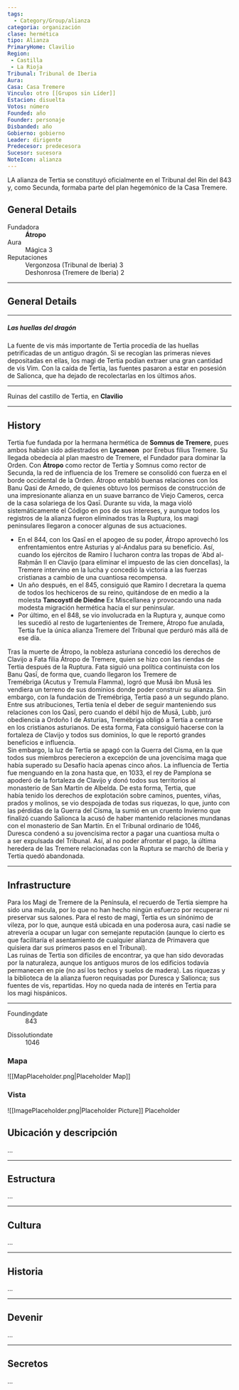 ```yaml
---
tags:
  - Category/Group/alianza
categoria: organización
clase: hermética
tipo: Alianza
PrimaryHome: Clavilio 
Region:
 - Castilla 
 - La Rioja 
Tribunal: Tribunal de Iberia 
Aura: 
Casa: Casa Tremere 
Vinculo: otro [[Grupos sin Líder]]
Estacion: disuelta 
Votos: número
Founded: año
Founder: personaje
Disbanded: año
Gobierno: gobierno
Leader: dirigente
Predecesor: predecesora
Sucesor: sucesora
NoteIcon: alianza
---
```


 <section class="wa-section main-content"><p><span class="dropcap">L</span>A alianza de Tertia se constituyó oficialmente en el Tribunal del Rin del 843 y, como <span class="article-link article-explorer-link entity-link wa-link" data-article-privacy="public" data-article-id="96036346-17ae-4553-8e7c-d5732616849f" data-template-type="organization" data-article="96036346-17ae-4553-8e7c-d5732616849f">Secunda</span>, formaba parte del plan hegemónico de la <span data-article-privacy="private" data-article-id="753f2aac-9dd1-43fb-997b-b4a5101d9251" data-template-type="organization" class="private-article article-unlinked entity-link wa-link">Casa Tremere</span>.</p></section>  <section data-section-id="sidepanelcontent" class="wa-section public"><h2>General Details</h2>
<p></p><div class="visibility-toggler" id="7f5622032d63895de940c4561bbcf9d7"> 
          <dt class="phrase-key">Fundadora</dt>
          <dd class="phrase-value"> <strong class="article-unlinked">Átropo</strong> </dd>
        </div>
<div class="visibility-toggler" id="6ed3cf13906dc93a2f205a19e122c640"> 
          <dt class="phrase-key">Aura</dt>
          <dd class="phrase-value"> Mágica 3 </dd>
        </div>
<div class="visibility-toggler" id="d93d97edccfd299baa4b78d61f752604"> 
          <dt class="phrase-key">Reputaciones</dt>
          <dd class="phrase-value"> Vergonzosa (Tribunal de Iberia) 3 </dd>
        </div>
<div class="visibility-toggler" id="d41d8cd98f00b204e9800998ecf8427e"> 
          <dt class="phrase-key"></dt>
          <dd class="phrase-value"> Deshonrosa (Tremere de Iberia) 2 </dd>
        </div><p></p><hr /></section><section data-section-id="sidebarcontentbottom" class="wa-section public"><h2>General Details</h2>
<p>	


</p><hr /><h5>Las huellas del dragón</h5>
La fuente de vis más importante de Tertia procedía de las huellas petrificadas de un antiguo dragón. Si se recogían las primeras nieves depositadas en ellas, los magi de Tertia podían extraer una gran cantidad de vis Vim.
Con la caída de Tertia, las fuentes pasaron a estar en posesión de Salionca, que ha dejado de recolectarlas en los últimos años.
<hr /><div id="b74c9ad9861babbdaf26cb8b7c71acd3" class="visibility-toggler image-thumb-container user-css-image-thumbnail position-relative padding-10 "><img src="https://worldanvil.com/uploads/images/73c3e29f4eed7aa65cc380157b1bab83.jpeg" alt title="castillo de tertia en clavilium.jpeg" /></div>
Ruinas del castillo de Tertia, en <strong class="article-unlinked">Clavilio</strong><p></p><hr /></section><section data-section-id="history" class="wa-section public"><h2>History</h2>
<p>Tertia fue fundada por la hermana hermética de <strong class="article-unlinked">Somnus de Tremere</strong>, pues ambos habían sido adiestrados en <strong class="article-unlinked">Lycaneon</strong>  por Erebus filius Tremere. Su llegada obedecía al plan maestro de <span class="article-link article-explorer-link entity-link wa-link" data-article-privacy="public" data-article-id="b2be9003-11de-4c6f-b3a6-e4ca0f09239c" data-template-type="person" data-article="b2be9003-11de-4c6f-b3a6-e4ca0f09239c">Tremere, el Fundador</span> para dominar la Orden. Con <strong class="article-unlinked">Átropo</strong> como rector de Tertia y Somnus como rector de Secunda, la red de influencia de los Tremere se consolidó con fuerza en el borde occidental de la Orden. Átropo entabló buenas relaciones con los <span data-article-privacy="private" data-article-id="86e3e814-4df5-45e8-83ee-2d0b04ae905e" data-template-type="organization" class="private-article article-unlinked entity-link wa-link">Banu Qasi</span> de Arnedo, de quienes obtuvo los permisos de construcción de una impresionante alianza en un suave barranco de Viejo Cameros, cerca de la casa solariega de los Qasī. Durante su vida, la maga violó sistemáticamente el Código en pos de sus intereses, y aunque todos los registros de la alianza fueron eliminados tras la Ruptura, los magi peninsulares llegaron a conocer algunas de sus actuaciones.
</p><ul>
<li>En el 844, con los Qasī en el apogeo de su poder, Átropo aprovechó los enfrentamientos entre Asturias y al-Ándalus para su beneficio. Así, cuando los ejércitos de Ramiro I lucharon contra las tropas de ʿAbd al-Raḥmān II en Clavijo (para eliminar el impuesto de las cien doncellas), la Tremere intervino en la lucha y concedió la victoria a las fuerzas cristianas a cambio de una cuantiosa recompensa.</li>
<li>Un año después, en el 845, consiguió que Ramiro I decretara la quema de todos los hechiceros de su reino, quitándose de en medio a la molesta <strong class="article-unlinked">Tancoystl de Diedne</strong> Ex Miscellanea y provocando una nada modesta migración hermética hacia el sur peninsular.</li>
<li>Por último, en el 848, se vio involucrada en la Ruptura y, aunque como les sucedió al resto de lugartenientes de Tremere, Átropo fue anulada, Tertia fue la única alianza Tremere del Tribunal que perduró más allá de ese día.</li>
</ul>
Tras la muerte de Átropo, la nobleza asturiana concedió los derechos de Clavijo a Fata filia Átropo de Tremere, quien se hizo con las riendas de Tertia después de la Ruptura. Fata siguió una política continuista con los Banu Qasī, de forma que, cuando llegaron los Tremere de <span class="article-link article-explorer-link entity-link wa-link" data-article-privacy="public" data-article-id="52075ddb-9650-434a-868c-25a9465b312f" data-template-type="organization" data-article="52075ddb-9650-434a-868c-25a9465b312f">Tremébriga</span> (Acutus y Tremula Flamma), logró que Musā ibn Musā les vendiera un terreno de sus dominios donde poder construir su alianza. Sin embargo, con la fundación de Tremébriga, Tertia pasó a un segundo plano. Entre sus atribuciones, Tertia tenía el deber de seguir manteniendo sus relaciones con los Qasī, pero cuando el débil hijo de Musā, Lubb, juró obediencia a Ordoño I de Asturias, Tremébriga obligó a Tertia a centrarse en los cristianos asturianos. De esta forma, Fata consiguió hacerse con la fortaleza de Clavijo y todos sus dominios, lo que le reportó grandes beneficios e influencia.
<br />
Sin embargo, la luz de Tertia se apagó con la Guerra del Cisma, en la que todos sus miembros perecieron a excepción de una jovencísima maga que había superado su Desafío hacía apenas cinco años. La influencia de Tertia fue menguando en la zona hasta que, en 1033, el rey de Pamplona se apoderó de la fortaleza de Clavijo y donó todos sus territorios al monasterio de San Martín de Albelda. De esta forma, Tertia, que había tenido los derechos de explotación sobre caminos, puentes, viñas, prados y molinos, se vio despojada de todas sus riquezas, lo que, junto con las pérdidas de la Guerra del Cisma, la sumió en un cruento Invierno que finalizó cuando <span class="article-link article-explorer-link entity-link wa-link" data-article-privacy="public" data-article-id="ec4420b3-96ea-4310-958a-9069e4f13369" data-template-type="organization" data-article="ec4420b3-96ea-4310-958a-9069e4f13369">Salionca</span> la acusó de haber mantenido relaciones mundanas con el monasterio de San Martín. En el Tribunal ordinario de 1046, <span class="article-link article-explorer-link entity-link wa-link" data-article-privacy="public" data-article-id="2b14a551-6dff-4527-ae35-f30de1f502b2" data-template-type="organization" data-article="2b14a551-6dff-4527-ae35-f30de1f502b2">Duresca</span> condenó a su jovencísima rector a pagar una cuantiosa multa o a ser expulsada del Tribunal. Así, al no poder afrontar el pago, la última heredera de las Tremere relacionadas con la Ruptura se marchó de Iberia y Tertia quedó abandonada.<p></p><hr /></section><section data-section-id="infrastructure" class="wa-section public"><h2>Infrastructure</h2>
<p>Para los Magi de Tremere de la Península, el recuerdo de Tertia siempre ha sido una mácula, por lo que no han hecho ningún esfuerzo por recuperar ni preservar sus salones. Para el resto de magi, Tertia es un sinónimo de vileza, por lo que, aunque está ubicada en una poderosa aura, casi nadie se atrevería a ocupar un lugar con semejante reputación (aunque lo cierto es que facilitaría el asentamiento de cualquier alianza de Primavera que quisiera dar sus primeros pasos en el Tribunal).
<br />
Las ruinas de Tertia son difíciles de encontrar, ya que han sido devoradas por la naturaleza, aunque los antiguos muros de los edificios todavía permanecen en pie (no así los techos y suelos de madera). Las riquezas y la biblioteca de la alianza fueron requisadas por Duresca y Salionca; sus fuentes de vis, repartidas. Hoy no queda nada de interés en Tertia para los magi hispánicos.</p><hr /></section><section data-section-id="foundingDate" class="wa-section public"><dl><dt>Foundingdate</dt><dd>843</dd></dl></section><section data-section-id="dissolutionDate" class="wa-section public"><dl><dt>Dissolutiondate</dt><dd>1046</dd></dl></section>   

### Mapa
![[MapPlaceholder.png|Placeholder Map]]
### Vista
![[ImagePlaceholder.png|Placeholder Picture]]
Placeholder

## Ubicación y descripción
...
***
## Estructura
...
***
## Cultura
...
***
## Historia
...
***
## Devenir
...
***
## Secretos 
...
